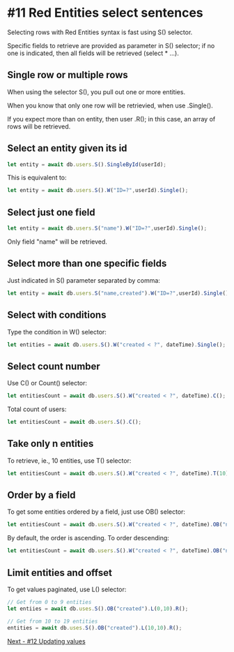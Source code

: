 # #11 Red Entities select sentences

Selecting rows with Red Entities syntax is fast using S() selector.

Specific fields to retrieve are provided as parameter in S() selector; if no one is indicated, then all fields will be retrieved (select * ...).

## Single row or multiple rows
When using the selector S(), you pull out one or more entities.

When you know that only one row will be retrievied, when use .Single().

If you expect more than on entity, then user .R(); in this case, an array of rows will be retrieved.

## Select an entity given its id
```js
let entity = await db.users.S().SingleById(userId);
```

This is equivalent to:
```js
let entity = await db.users.S().W("ID=?",userId).Single();
```

## Select just one field
```js
let entity = await db.users.S("name").W("ID=?",userId).Single();
```

Only field "name" will be retrieved.

## Select more than one specific fields
Just indicated in S() parameter separated by comma:
```js
let entity = await db.users.S("name,created").W("ID=?",userId).Single();
```

## Select with conditions
Type the condition in W() selector:

```js
let entities = await db.users.S().W("created < ?", dateTime).Single();
```

## Select count number
Use C() or Count() selector:

```js
let entitiesCount = await db.users.S().W("created < ?", dateTime).C();
```

Total count of users:
```js
let entitiesCount = await db.users.S().C();
```

## Take only n entities
To retrieve, ie., 10 entities, use T() selector:

```js
let entitiesCount = await db.users.S().W("created < ?", dateTime).T(10).R();
```

## Order by a field
To get some entities ordered by a field, just use OB() selector:

```js
let entitiesCount = await db.users.S().W("created < ?", dateTime).OB("name").R();
```

By default, the order is ascending. To order descending:

```js
let entitiesCount = await db.users.S().W("created < ?", dateTime).OB("name", false).R();
```

## Limit entities and offset
To get values paginated, use L() selector:

```js
// Get from 0 to 9 entities
let entiies = await db.uses.S().OB("created").L(0,10).R();

// Get from 10 to 19 entities
entities = await db.uses.S().OB("created").L(10,10).R();
```

[Next - #12 Updating values](/docs/12-update.md)